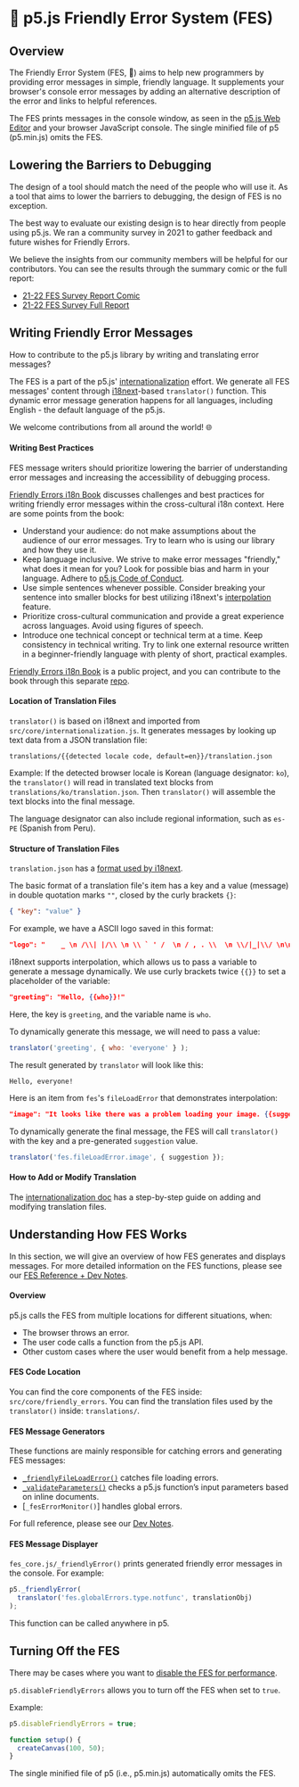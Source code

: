 <!-- An overview of the system used by p5.js to provide errors in friendly language. -->

# 🌸 p5.js Friendly Error System (FES)

## Overview

The Friendly Error System (FES, 🌸) aims to help new programmers by providing error messages in simple, friendly language. It supplements your browser's console error messages by adding an alternative description of the error and links to helpful references.

The FES prints messages in the console window, as seen in the [p5.js Web Editor] and your browser JavaScript console. The single minified file of p5 (p5.min.js) omits the FES.

[p5.js Web Editor]: https://editor.p5js.org/

## Lowering the Barriers to Debugging
The design of a tool should match the need of the people who will use it. As a tool that aims to lower the barriers to debugging, the design of FES is no exception.

The best way to evaluate our existing design is to hear directly from people using p5.js. We ran a community survey in 2021 to gather feedback and future wishes for Friendly Errors.

We believe the insights from our community members will be helpful for our contributors. You can see the results through the summary comic or the full report:
* [21-22 FES Survey Report Comic]
* [21-22 FES Survey Full Report]


[21-22 FES Survey Report Comic]: https://almchung.github.io/p5jsFESsurvey/
[21-22 FES Survey Full Report]: https://observablehq.com/@almchung/p5-fes-21-survey

## Writing Friendly Error Messages

How to contribute to the p5.js library by writing and translating error messages?

The FES is a part of the p5.js' [internationalization] effort. We generate all FES messages' content through [i18next]-based `translator()` function. This dynamic error message generation happens for all languages, including English - the default language of the p5.js.

We welcome contributions from all around the world! 🌐

[internationalization]: https://github.com/processing/p5.js/blob/main/contributor_docs/internationalization.md
[i18next]: https://www.i18next.com/


#### Writing Best Practices

FES message writers should prioritize lowering the barrier of understanding error messages and increasing the accessibility of debugging process.

[Friendly Errors i18n Book] discusses challenges and best practices for writing friendly error messages within the cross-cultural i18n context. Here are some points from the book:

* Understand your audience: do not make assumptions about the audience of our error messages. Try to learn who is using our library and how they use it.
* Keep language inclusive. We strive to make error messages "friendly," what does it mean for you? Look for possible bias and harm in your language. Adhere to [p5.js Code of Conduct].
* Use simple sentences whenever possible. Consider breaking your sentence into smaller blocks for best utilizing i18next's [interpolation] feature.
* Prioritize cross-cultural communication and provide a great experience across languages. Avoid using figures of speech.
* Introduce one technical concept or technical term at a time. Keep consistency in technical writing. Try to link one external resource written in a beginner-friendly language with plenty of short, practical examples.

[Friendly Errors i18n Book]: https://almchung.github.io/p5-fes-i18n-book/
[interpolation]: https://www.i18next.com/translation-function/interpolation
[p5.js Code of Conduct]: https://github.com/processing/p5.js/blob/main/CODE_OF_CONDUCT.md#p5js-code-of-conduct
[expert blind spots]: https://tilt.colostate.edu/TipsAndGuides/Tip/181

[Friendly Errors i18n Book] is a public project, and you can contribute to the book through this separate [repo].

[repo]: https://github.com/almchung/p5-fes-i18n-book
#### Location of Translation Files

`translator()` is based on i18next and imported from `src/core/internationalization.js`. It generates messages by looking up text data from a JSON translation file:
```
translations/{{detected locale code, default=en}}/translation.json
```

Example:
If the detected browser locale is Korean (language designator: `ko`), the `translator()` will read in translated text blocks from `translations/ko/translation.json`. Then `translator()` will assemble the text blocks into the final message.

The language designator can also include regional information, such as `es-PE` (Spanish from Peru).

#### Structure of Translation Files
`translation.json` has a [format used by i18next](https://www.i18next.com/misc/json-format).

The basic format of a translation file's item has a key and a value (message) in double quotation marks `""`, closed by the curly brackets `{}`:
```json
{ "key": "value" }
```
For example, we have a ASCII logo saved in this format:
```json
"logo": "    _ \n /\\| |/\\ \n \\ ` ' /  \n / , . \\  \n \\/|_|\\/ \n\n"
```
i18next supports interpolation, which allows us to pass a variable to generate a message dynamically. We use curly brackets twice `{{}}` to set a placeholder of the variable:
```json
"greeting": "Hello, {{who}}!"
```
Here, the key is `greeting`, and the variable name is `who`.

To dynamically generate this message, we will need to pass a value:
```JavaScript
translator('greeting', { who: 'everyone' } );
```
The result generated by `translator` will look like this:
```
Hello, everyone!
```

Here is an item from `fes`'s `fileLoadError` that demonstrates interpolation:
```json
"image": "It looks like there was a problem loading your image. {{suggestion}}"
```
To dynamically generate the final message, the FES will call `translator()` with the key and a pre-generated `suggestion` value.
```JavaScript
translator('fes.fileLoadError.image', { suggestion });
```

#### How to Add or Modify Translation

The [internationalization doc] has a step-by-step guide on adding and modifying translation files.

[internationalization doc]: https://github.com/processing/p5.js/blob/main/contributor_docs/internationalization.md


## Understanding How FES Works
In this section, we will give an overview of how FES generates and displays messages. For more detailed information on the FES functions, please see our [FES Reference + Dev Notes].

[FES Reference + Dev Notes]: https://github.com/processing/p5.js/tree/main/src/core/friendly_errors#fes-reference-and-notes-from-developers


#### Overview
p5.js calls the FES from multiple locations for different situations, when:
* The browser throws an error.
* The user code calls a function from the p5.js API.
* Other custom cases where the user would benefit from a help message.

#### FES Code Location
You can find the core components of the FES inside:
`src/core/friendly_errors`.
You can find the translation files used by the `translator()` inside:
`translations/`.

#### FES Message Generators
These functions are mainly responsible for catching errors and generating FES messages:
* [`_friendlyFileLoadError()`] catches file loading errors.
* [`_validateParameters()`] checks a p5.js function’s input parameters based on inline documents.
* [`_fesErrorMonitor()`] handles global errors.

For full reference, please see our [Dev Notes].

[`_friendlyFileLoadError()`]: https://github.com/processing/p5.js/blob/main/contributor_docs/fes_contribution_guide.md#_friendlyerror
[`_validateParameters()`]: https://github.com/processing/p5.js/blob/main/contributor_docs/fes_contribution_guide.md#validateparameters
[`_fesErrorMontitor()`]: https://github.com/processing/p5.js/blob/main/contributor_docs/fes_contribution_guide.md#feserrormonitor
[Dev Notes]: https://github.com/processing/p5.js/blob/main/contributor_docs/fes_contribution_guide.md#-development-notes


#### FES Message Displayer
`fes_core.js/_friendlyError()` prints generated friendly error messages in the console. For example:

```JavaScript
p5._friendlyError(
  translator('fes.globalErrors.type.notfunc', translationObj)
);
```
This function can be called anywhere in p5.

## Turning Off the FES
There may be cases where you want to [disable the FES for performance].

`p5.disableFriendlyErrors` allows you to turn off the FES when set to `true`.

Example:
```JavaScript
p5.disableFriendlyErrors = true;

function setup() {
  createCanvas(100, 50);
}
```

The single minified file of p5 (i.e., p5.min.js) automatically omits the FES.

[disable the FES for performance]: https://github.com/processing/p5.js/wiki/Optimizing-p5.js-Code-for-Performance#disable-the-friendly-error-system-fes
